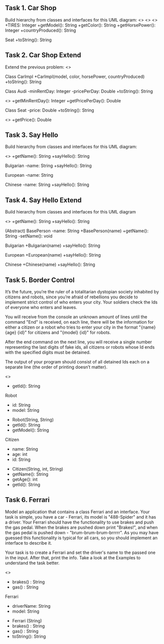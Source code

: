 ## Task 1. Car Shop

Build hierarchy from classes and interfaces for this UML diagram:
<<inteface>>
<<Car>>
<<Serializable>>
+TIRES: Integer
+getModel(): String
+getColor(): String
+getHorsePower(): Integer
+countryProduced(): String

Seat
+toString(): String



## Task 2. Car Shop Extend

Extend the previous problem:
<<Car>>


Class
CarImpl
+CarImpl(model, color, horsePower, countryProduced)
+toString(): String


Class
Audi
-minRentDay: Integer
-pricePerDay: Double
+toString(): String


<<Rentable>>
+getMinRentDay(): Integer
+getPricePerDay(): Double


Class
Seat
-price: Double
+toString(): String


<<Sellable>>
+getPrice(): Double



## Task 3. Say Hello
Build hierarchy from classes and interfaces for this UML diagram:

<<Person>>
+getName(): String
+sayHello(): String


Bulgarian
-name: String
+sayHello(): String


European
-name: String


Chinese
-name: String
+sayHello(): String



## Task 4. Say Hello Extend

Build hierarchy from classes and interfaces for this UML diagram

<<Person>>
+getName(): String
+sayHello(): String


(Abstract) BasePerson
-name: String
+BasePerson(name)
+getName(): String
-setName(): void


Bulgarian
+Bulgarian(name)
+sayHello(): String


European
+European(name)
+sayHello(): String


Chinese
+Chinese(name)
+sayHello(): String



## Task 5. Border Control

It’s the future, you’re the ruler of a totalitarian dystopian society inhabited by citizens and robots, since you’re afraid of rebellions you decide to implement strict control of who enters your city. Your soldiers check the Ids of everyone who enters and leaves.

You will receive from the console an unknown amount of lines until the command "End" is received, on each line, there will be the information for either a citizen or a robot who tries to enter your city in the format "{name} {age} {id}" for citizens and "{model} {id}" for robots.

After the end command on the next line, you will receive a single number representing the last digits of fake ids, all citizens or robots whose Id ends with the specified digits must be detained.

The output of your program should consist of all detained Ids each on a separate line (the order of printing doesn’t matter).

<<Identifiable>>
+ getId(): String


Robot
- id: String
- model: String
+ Robot(String, String)
+ getId(): String
+ getModel(): String


Citizen
- name: String
- age: int
- id: String
+ Citizen(String, int, String)
+ getName(): String
+ getAge(): int
+ getId(): String



## Task 6. Ferrari

Model an application that contains a class Ferrari and an interface. Your task is simple, you have a car - Ferrari, its model is "488-Spider" and it has a driver. Your Ferrari should have the functionality to use brakes and push the gas pedal. When the brakes are pushed down print "Brakes!", and when the gas pedal is pushed down - "brum-brum-brum-brrrrr". As you may have guessed this functionality is typical for all cars, so you should implement an interface to describe it.

Your task is to create a Ferrari and set the driver's name to the passed one in the input. After that, print the info. Take a look at the Examples to understand the task better.

<<Car>>
+ brakes() : String
+ gas() : String


Ferrari
- driverName: String
- model: String
+ Ferrari (String)
+ brakes() : String
+ gas() : String
+ toString(): String